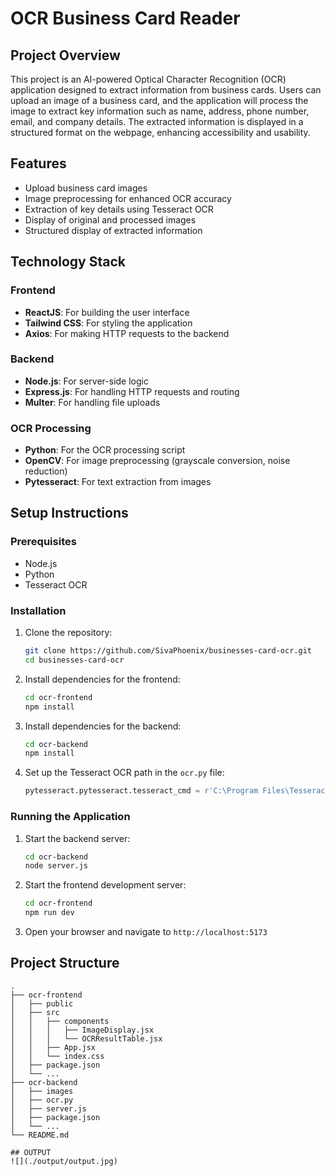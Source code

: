 # OCR Business Card Reader

## Project Overview

This project is an AI-powered Optical Character Recognition (OCR) application designed to extract information from business cards. Users can upload an image of a business card, and the application will process the image to extract key information such as name, address, phone number, email, and company details. The extracted information is displayed in a structured format on the webpage, enhancing accessibility and usability.

## Features

- Upload business card images
- Image preprocessing for enhanced OCR accuracy
- Extraction of key details using Tesseract OCR
- Display of original and processed images
- Structured display of extracted information

## Technology Stack

### Frontend

- **ReactJS**: For building the user interface
- **Tailwind CSS**: For styling the application
- **Axios**: For making HTTP requests to the backend

### Backend

- **Node.js**: For server-side logic
- **Express.js**: For handling HTTP requests and routing
- **Multer**: For handling file uploads

### OCR Processing

- **Python**: For the OCR processing script
- **OpenCV**: For image preprocessing (grayscale conversion, noise reduction)
- **Pytesseract**: For text extraction from images

## Setup Instructions

### Prerequisites

- Node.js
- Python
- Tesseract OCR

### Installation

1. Clone the repository:

    ```sh
    git clone https://github.com/SivaPhoenix/businesses-card-ocr.git
    cd businesses-card-ocr
    ```

2. Install dependencies for the frontend:

    ```sh
    cd ocr-frontend
    npm install
    ```

3. Install dependencies for the backend:

    ```sh
    cd ocr-backend
    npm install
    ```

4. Set up the Tesseract OCR path in the `ocr.py` file:

    ```python
    pytesseract.pytesseract.tesseract_cmd = r'C:\Program Files\Tesseract-OCR\tesseract.exe'  # Update this path as needed
    ```

### Running the Application

1. Start the backend server:

    ```sh
    cd ocr-backend
    node server.js
    ```

2. Start the frontend development server:

    ```sh
    cd ocr-frontend
    npm run dev
    ```

3. Open your browser and navigate to `http://localhost:5173`

## Project Structure

```plaintext
.
├── ocr-frontend
│   ├── public
│   ├── src
│   │   ├── components
│   │   │   ├── ImageDisplay.jsx
│   │   │   └── OCRResultTable.jsx
│   │   ├── App.jsx
│   │   └── index.css
│   ├── package.json
│   └── ...
├── ocr-backend
│   ├── images
│   ├── ocr.py
│   ├── server.js
│   ├── package.json
│   └── ...
└── README.md

## OUTPUT
![](./output/output.jpg)
